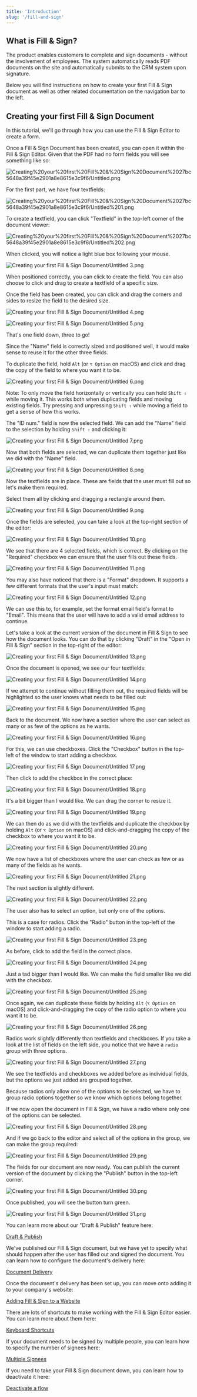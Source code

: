```yaml
---
title: 'Introduction'
slug: '/fill-and-sign'
---
```


## What is Fill & Sign?

The product enables customers to complete and sign documents - without the
involvement of employees. The system automatically reads PDF documents on the
site and automatically submits to the CRM system upon signature.

Below you will find instructions on how to create your first Fill & Sign
document as well as other related documentation on the navigation bar to the
left.

## Creating your first Fill & Sign Document

In this tutorial, we'll go through how you can use the Fill & Sign Editor to
create a form.

Once a Fill & Sign Document has been created, you can open it within the Fill &
Sign Editor. Given that the PDF had no form fields you will see something like
so:

![Creating%20your%20first%20Fill%20&%20Sign%20Document%2027bc5648a39f45e2901a8e8615e3c9f6/Untitled.png](/img/fill-and-sign/creating-your-first-fill-and-sign-document/Untitled.png)

For the first part, we have four textfields:

![Creating%20your%20first%20Fill%20&%20Sign%20Document%2027bc5648a39f45e2901a8e8615e3c9f6/Untitled%201.png](/img/fill-and-sign/creating-your-first-fill-and-sign-document/Untitled-01.png)

To create a textfield, you can click "Textfield" in the top-left corner of the
document viewer:

![Creating%20your%20first%20Fill%20&%20Sign%20Document%2027bc5648a39f45e2901a8e8615e3c9f6/Untitled%202.png](/img/fill-and-sign/creating-your-first-fill-and-sign-document/Untitled-02.png)

When clicked, you will notice a light blue box following your mouse.

![Creating your first Fill & Sign Document/Untitled 3.png](/img/fill-and-sign/creating-your-first-fill-and-sign-document/Untitled-03.png)

When positioned correctly, you can click to create the field. You can also
choose to click and drag to create a textfield of a specific size.

Once the field has been created, you can click and drag the corners and sides to
resize the field to the desired size.

![Creating your first Fill & Sign Document/Untitled 4.png](/img/fill-and-sign/creating-your-first-fill-and-sign-document/Untitled-04.png)

![Creating your first Fill & Sign Document/Untitled 5.png](/img/fill-and-sign/creating-your-first-fill-and-sign-document/Untitled-05.png)

That's one field down, three to go!

Since the "Name" field is correctly sized and positioned well, it would make
sense to reuse it for the other three fields.

To duplicate the field, hold `Alt` (or `⌥ Option` on macOS) and click and drag
the copy of the field to where you want it to be.

![Creating your first Fill & Sign Document/Untitled 6.png](/img/fill-and-sign/creating-your-first-fill-and-sign-document/Untitled-06.png)

Note: To only move the field horizontally or vertically you can hold `Shift ⇧`
while moving it. This works both when duplicating fields and moving existing
fields. Try pressing and unpressing `Shift ⇧` while moving a field to get a
sense of how this works.

The "ID num." field is now the selected field. We can add the "Name" field to
the selection by holding `Shift ⇧` and clicking it:

![Creating your first Fill & Sign Document/Untitled 7.png](/img/fill-and-sign/creating-your-first-fill-and-sign-document/Untitled-07.png)

Now that both fields are selected, we can duplicate them together just like we
did with the "Name" field.

![Creating your first Fill & Sign Document/Untitled 8.png](/img/fill-and-sign/creating-your-first-fill-and-sign-document/Untitled-08.png)

Now the textfields are in place. These are fields that the user must fill out so
let's make them required.

Select them all by clicking and dragging a rectangle around them.

![Creating your first Fill & Sign Document/Untitled 9.png](/img/fill-and-sign/creating-your-first-fill-and-sign-document/Untitled-09.png)

Once the fields are selected, you can take a look at the top-right section of
the editor:

![Creating your first Fill & Sign Document/Untitled 10.png](/img/fill-and-sign/creating-your-first-fill-and-sign-document/Untitled-10.png)

We see that there are 4 selected fields, which is correct. By clicking on the
"Required" checkbox we can ensure that the user fills out these fields.

![Creating your first Fill & Sign Document/Untitled 11.png](/img/fill-and-sign/creating-your-first-fill-and-sign-document/Untitled-11.png)

You may also have noticed that there is a "Format" dropdown. It supports a few
different formats that the user's input must match:

![Creating your first Fill & Sign Document/Untitled 12.png](/img/fill-and-sign/creating-your-first-fill-and-sign-document/Untitled-12.png)

We can use this to, for example, set the format email field's format to "Email".
This means that the user will have to add a valid email address to continue.

Let's take a look at the current version of the document in Fill & Sign to see
how the document looks. You can do that by clicking "Draft" in the "Open in Fill
& Sign" section in the top-right of the editor:

![Creating your first Fill & Sign Document/Untitled 13.png](/img/fill-and-sign/creating-your-first-fill-and-sign-document/Untitled-13.png)

Once the document is opened, we see our four textfields:

![Creating your first Fill & Sign Document/Untitled 14.png](/img/fill-and-sign/creating-your-first-fill-and-sign-document/Untitled-14.png)

If we attempt to continue without filling them out, the required fields will be
highlighted so the user knows what needs to be filled out:

![Creating your first Fill & Sign Document/Untitled 15.png](/img/fill-and-sign/creating-your-first-fill-and-sign-document/Untitled-15.png)

Back to the document. We now have a section where the user can select as many or
as few of the options as he wants.

![Creating your first Fill & Sign Document/Untitled 16.png](/img/fill-and-sign/creating-your-first-fill-and-sign-document/Untitled-16.png)

For this, we can use checkboxes. Click the "Checkbox" button in the top-left of
the window to start adding a checkbox.

![Creating your first Fill & Sign Document/Untitled 17.png](/img/fill-and-sign/creating-your-first-fill-and-sign-document/Untitled-17.png)

Then click to add the checkbox in the correct place:

![Creating your first Fill & Sign Document/Untitled 18.png](/img/fill-and-sign/creating-your-first-fill-and-sign-document/Untitled-18.png)

It's a bit bigger than I would like. We can drag the corner to resize it.

![Creating your first Fill & Sign Document/Untitled 19.png](/img/fill-and-sign/creating-your-first-fill-and-sign-document/Untitled-19.png)

We can then do as we did with the textfields and duplicate the checkbox by
holding `Alt` (or `⌥ Option` on macOS) and click-and-dragging the copy of the
checkbox to where you want it to be.

![Creating your first Fill & Sign Document/Untitled 20.png](/img/fill-and-sign/creating-your-first-fill-and-sign-document/Untitled-20.png)

We now have a list of checkboxes where the user can check as few or as many of
the fields as he wants.

![Creating your first Fill & Sign Document/Untitled 21.png](/img/fill-and-sign/creating-your-first-fill-and-sign-document/Untitled-21.png)

The next section is slightly different.

![Creating your first Fill & Sign Document/Untitled 22.png](/img/fill-and-sign/creating-your-first-fill-and-sign-document/Untitled-22.png)

The user also has to select an option, but only one of the options.

This is a case for radios. Click the "Radio" button in the top-left of the
window to start adding a radio.

![Creating your first Fill & Sign Document/Untitled 23.png](/img/fill-and-sign/creating-your-first-fill-and-sign-document/Untitled-23.png)

As before, click to add the field in the correct place.

![Creating your first Fill & Sign Document/Untitled 24.png](/img/fill-and-sign/creating-your-first-fill-and-sign-document/Untitled-24.png)

Just a tad bigger than I would like. We can make the field smaller like we did
with the checkbox.

![Creating your first Fill & Sign Document/Untitled 25.png](/img/fill-and-sign/creating-your-first-fill-and-sign-document/Untitled-25.png)

Once again, we can duplicate these fields by holding `Alt` (`⌥ Option` on macOS)
and click-and-dragging the copy of the radio option to where you want it to be.

![Creating your first Fill & Sign Document/Untitled 26.png](/img/fill-and-sign/creating-your-first-fill-and-sign-document/Untitled-26.png)

Radios work slightly differently than textfields and checkboxes. If you take a
look at the list of fields on the left side, you notice that we have a `radio`
group with three options.

![Creating your first Fill & Sign Document/Untitled 27.png](/img/fill-and-sign/creating-your-first-fill-and-sign-document/Untitled-27.png)

We see the textfields and checkboxes we added before as individual fields, but
the options we just added are grouped together.

Because radios only allow one of the options to be selected, we have to group
radio options together so we know which options belong together.

If we now open the document in Fill & Sign, we have a radio where only one of
the options can be selected.

![Creating your first Fill & Sign Document/Untitled 28.png](/img/fill-and-sign/creating-your-first-fill-and-sign-document/Untitled-28.png)

And if we go back to the editor and select all of the options in the group, we
can make the group required:

![Creating your first Fill & Sign Document/Untitled 29.png](/img/fill-and-sign/creating-your-first-fill-and-sign-document/Untitled-29.png)

The fields for our document are now ready. You can publish the current version
of the document by clicking the "Publish" button in the top-left corner.

![Creating your first Fill & Sign Document/Untitled 30.png](/img/fill-and-sign/creating-your-first-fill-and-sign-document/Untitled-30.png)

Once published, you will see the button turn green.

![Creating your first Fill & Sign Document/Untitled 31.png](/img/fill-and-sign/creating-your-first-fill-and-sign-document/Untitled-31.png)

You can learn more about our "Draft & Publish" feature here:

[Draft & Publish](fill-and-sign/editor/draft-and-publish)

We've published our Fill & Sign document, but we have yet to specify what should
happen after the user has filled out and signed the document. You can learn how
to configure the document's delivery here:

[Document Delivery](fill-and-sign/editor/document-delivery)

Once the document's delivery has been set up, you can move onto adding it to
your company's website:

[Adding Fill & Sign to a Website](fill-and-sign/installation/dynamic-website)

There are lots of shortcuts to make working with the Fill & Sign Editor easier.
You can learn more about them here:

[Keyboard Shortcuts](/docs/fill-and-sign/editor/keyboard-shortcuts/symbol-table)

If your document needs to be signed by multiple people, you can learn how to
specify the number of signees here:

[Multiple Signees](fill-and-sign/editor/multiple-signees)

If you need to take your Fill & Sign document down, you can learn how to
deactivate it here:

[Deactivate a flow](fill-and-sign/editor/deactivate-a-flow)
